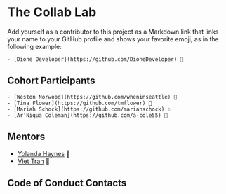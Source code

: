 # The Collab Lab

Add yourself as a contributor to this project as a Markdown link that links your name to your GitHub profile and shows your favorite emoji, as in the following example:

    - [Dione Developer](https://github.com/DioneDeveloper) 💅

## Cohort Participants

    - [Weston Norwood](https://github.com/wheninseattle) 🪩
    - [Tina Flower](https://github.com/tmflower) 🚣
    - [Mariah Schock](https://github.com/mariahschock) ✨
    - [Ar'Niqua Coleman](https://github.com/a-cole55) 💛

## Mentors

- [Yolanda Haynes](https://github.com/YolandaHaynes) 🍙
- [Viet Tran](https://github.com/veeteeran) 🎃

## Code of Conduct Contacts
